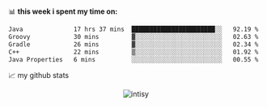 📊 **this week i spent my time on:**
<!--START_SECTION:waka-->

```txt
Java              17 hrs 37 mins  ███████████████████████░░   92.19 %
Groovy            30 mins         ▓░░░░░░░░░░░░░░░░░░░░░░░░   02.63 %
Gradle            26 mins         ▓░░░░░░░░░░░░░░░░░░░░░░░░   02.34 %
C++               22 mins         ▒░░░░░░░░░░░░░░░░░░░░░░░░   01.92 %
Java Properties   6 mins          ░░░░░░░░░░░░░░░░░░░░░░░░░   00.55 %
```

<!--END_SECTION:waka-->


📈 my github stats

<p align="center"> <img src="https://github-readme-stats.vercel.app/api?username=intisy&show_icons=true&theme=gotham" alt="intisy" />




